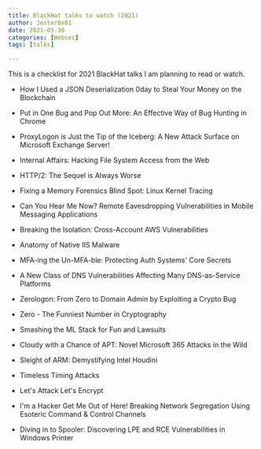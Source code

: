 ```yaml
---
title: BlackHat talks to watch (2021)
author: Jester0x01
date: 2021-05-30
categories: [Websec]
tags: [talks]

---
```


This is a checklist for 2021 BlackHat talks I am planning to read or watch.

- How I Used a JSON Deserialization 0day to Steal Your Money on the Blockchain

- Put in One Bug and Pop Out More: An Effective Way of Bug Hunting in Chrome

- ProxyLogon is Just the Tip of the Iceberg: A New Attack Surface on Microsoft Exchange Server!

- Internal Affairs: Hacking File System Access from the Web

- HTTP/2: The Sequel is Always Worse

- Fixing a Memory Forensics Blind Spot: Linux Kernel Tracing

- Can You Hear Me Now? Remote Eavesdropping Vulnerabilities in Mobile Messaging Applications

- Breaking the Isolation: Cross-Account AWS Vulnerabilities

- Anatomy of Native IIS Malware

- MFA-ing the Un-MFA-ble: Protecting Auth Systems' Core Secrets

- A New Class of DNS Vulnerabilities Affecting Many DNS-as-Service Platforms

- Zerologon: From Zero to Domain Admin by Exploiting a Crypto Bug

- Zero - The Funniest Number in Cryptography

- Smashing the ML Stack for Fun and Lawsuits

- Cloudy with a Chance of APT: Novel Microsoft 365 Attacks in the Wild

- Sleight of ARM: Demystifying Intel Houdini

- Timeless Timing Attacks

- Let's Attack Let's Encrypt

- I'm a Hacker Get Me Out of Here! Breaking Network Segregation Using Esoteric Command & Control Channels

- Diving in to Spooler: Discovering LPE and RCE Vulnerabilities in Windows Printer
